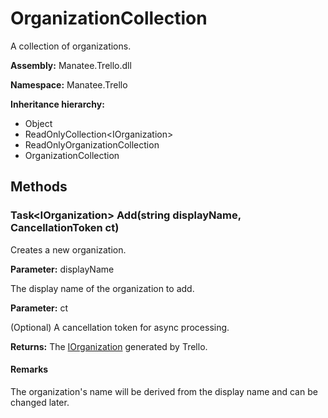 # OrganizationCollection

A collection of organizations.

**Assembly:** Manatee.Trello.dll

**Namespace:** Manatee.Trello

**Inheritance hierarchy:**

- Object
- ReadOnlyCollection&lt;IOrganization&gt;
- ReadOnlyOrganizationCollection
- OrganizationCollection

## Methods

### Task&lt;IOrganization&gt; Add(string displayName, CancellationToken ct)

Creates a new organization.

**Parameter:** displayName

The display name of the organization to add.

**Parameter:** ct

(Optional) A cancellation token for async processing.

**Returns:** The [IOrganization](IOrganization#iorganization) generated by Trello.

#### Remarks

The organization&#39;s name will be derived from the display name and can be changed later.

